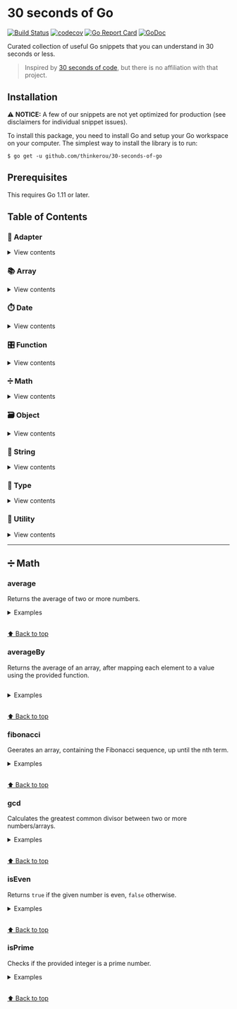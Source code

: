 # 30 seconds of Go

[![Build Status](https://api.travis-ci.org/thinkerou/30-seconds-of-go.svg)](https://travis-ci.org/thinkerou/30-seconds-of-go)
[![codecov](https://codecov.io/gh/thinkerou/30-seconds-of-go/branch/master/graph/badge.svg)](https://codecov.io/gh/thinkerou/30-seconds-of-go)
[![Go Report Card](https://goreportcard.com/badge/github.com/thinkerou/30-seconds-of-go)](https://goreportcard.com/report/github.com/thinkerou/30-seconds-of-go)
[![GoDoc](https://godoc.org/github.com/thinkerou/30-seconds-of-go?status.svg)](https://godoc.org/github.com/thinkerou/30-seconds-of-go)

Curated collection of useful Go snippets that you can understand in 30 seconds or less.

> Inspired by [30 seconds of code](https://github.com/30-seconds/30-seconds-of-code), but there is no affiliation with that project.

## Installation

⚠️  **NOTICE:** A few of our snippets are not yet optimized for production (see disclaimers for individual snippet issues).

To install this package, you need to install Go and setup your Go workspace on your computer. The simplest way to install the library is to run:

```shell
$ go get -u github.com/thinkerou/30-seconds-of-go
```

## Prerequisites

This requires Go 1.11 or later.

## Table of Contents

### 🔌 Adapter

<details>
<summary>View contents</summary>

</details>

### 📚 Array

<details>
<summary>View contents</summary>

</details>

### ⏱️  Date

<details>
<summary>View contents</summary>

</details>

### 🎛️  Function

<details>
<summary>View contents</summary>

</details>

### ➗ Math

<details>
<summary>View contents</summary>

* [`average`](#average)
* [`averageBy`](#averageby)
* [`fibonacci`](#fibonacci)
* [`gcd`](#gcd)
* [`isEven`](#iseven)
* [`isPrime`](#isprime)

</details>

### 🗃️  Object

<details>
<summary>View contents</summary>

</details>

### 📜 String

<details>
<summary>View contents</summary>

</details>

### 📃 Type

<details>
<summary>View contents</summary>

</details>

### 🔧 Utility

<details>
<summary>View contents</summary>

</details>

------

## ➗ Math

### average

Returns the average of two or more numbers.

<details>
<summary>Examples</summary>

```go
```

</details>

<br>[⬆ Back to top](#table-of-contents)

### averageBy

Returns the average of an array, after mapping each element to a value using the provided function.

```go
```

<details>
<summary>Examples</summary>

```go
```

</details>

<br>[⬆ Back to top](#table-of-contents)

### fibonacci

Geerates an array, containing the Fibonacci sequence, up until the nth term.

<details>
<summary>Examples</summary>

```go
```

</details>

<br>[⬆ Back to top](#table-of-contents)


### gcd

Calculates the greatest common divisor between two or more numbers/arrays.

<details>
<summary>Examples</summary>

```go
```

</details>

<br>[⬆ Back to top](#table-of-contents)

### isEven

Returns `true` if the given number is even, `false` otherwise.

<details>
<summary>Examples</summary>

```go
```

</details>

<br>[⬆ Back to top](#table-of-contents)

### isPrime

Checks if the provided integer is a prime number.

<details>
<summary>Examples</summary>

```go
```

</details>

<br>[⬆ Back to top](#table-of-contents)


